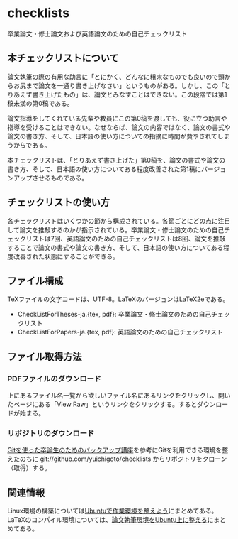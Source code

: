 checklists
==========

卒業論文・修士論文および英語論文のための自己チェックリスト

## 本チェックリストについて

論文執筆の際の有用な助言に「とにかく、どんなに粗末なものでも良いので頭からお尻まで論文を一通り書き上げなさい」というものがある。しかし、この「とりあえず書き上げたもの」は、論文とみなすことはできない。この段階では第1稿未満の第0稿である。

論文指導をしてくれている先輩や教員にこの第0稿を渡しても、役に立つ助言や指導を受けることはできない。なぜならば、論文の内容ではなく、論文の書式や論文の書き方、そして、日本語の使い方についての指摘に時間が費やされてしまうからである。

本チェックリストは、「とりあえず書き上げた」第0稿を、論文の書式や論文の書き方、そして、日本語の使い方についてある程度改善された第1稿にバージョンアップさせるものである。

## チェックリストの使い方

各チェックリストはいくつかの節から構成されている。各節ごとにどの点に注目して論文を推敲するのかが指示されている。卒業論文・修士論文のための自己チェックリストは7回、英語論文のための自己チェックリストは8回、論文を推敲することで論文の書式や論文の書き方、そして、日本語の使い方についてある程度改善された状態にすることができる。

## ファイル構成

TeXファイルの文字コードは、UTF-8。LaTeXのバージョンはLaTeX2eである。

- CheckListForTheses-ja.{tex, pdf}: 卒業論文・修士論文のための自己チェックリスト
- CheckListForPapers-ja.{tex, pdf}: 英語論文のための自己チェックリスト

## ファイル取得方法

### PDFファイルのダウンロード

上にあるファイル名一覧から欲しいファイル名にあるリンクをクリックし、開いたページにある「View Raw」というリンクをクリックする。するとダウンロードが始まる。

### リポジトリのダウンロード

[Gitを使った卒論生のためのバックアップ講座](http://www.aise.ics.saitama-u.ac.jp/~gotoh/HowToBackUpByGit.html)を参考にGitを利用できる環境を整えたのちに git://github.com/yuichigoto/checklists からリポジトリをクローン（取得）する。

## 関連情報

Linux環境の構築については[Ubuntuで作業環境を整えよう](http://www.aise.ics.saitama-u.ac.jp/~gotoh/HowToUbuntu.html)にまとめてある。LaTeXのコンパイル環境については、[論文執筆環境をUbuntu上に整える](http://www.aise.ics.saitama-u.ac.jp/~gotoh/WritingEnvironmentOnUbuntu.html)にまとめてある。
